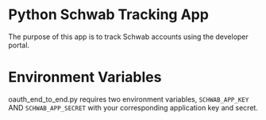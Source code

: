 # Python Schwab Tracking App

The purpose of this app is to track Schwab accounts using the developer portal.

# Environment Variables

oauth_end_to_end.py requires two environment variables, `SCHWAB_APP_KEY` AND `SCHWAB_APP_SECRET` with your corresponding application key and secret.